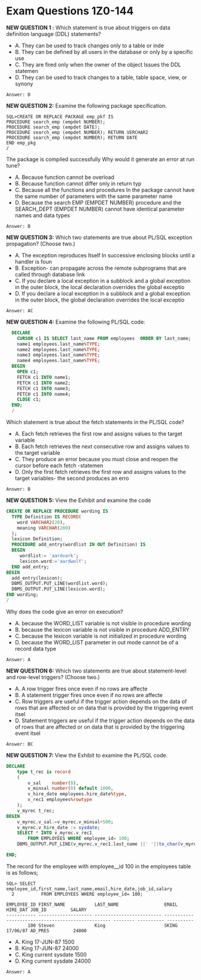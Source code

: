 # Exam Questions 1Z0-144

**NEW QUESTION 1 :** Which statement is true about triggers on data definition language (DDL) statements?

- A. They can be used to track changes only to a table or inde
- B. They can be defined by all users in the database or only by a specific use
- C. They are fired only when the owner of the object Issues the DDL statemen
- D. They can be used to track changes to a table, table space, view, or synony

`Answer: D`

**NEW QUESTION 2:** Examine the following package specification.
```
SQL>CREATE OR REPLACE PACKAGE emp_pkf IS
PROCEDURE search_emp (empdet NUMBER);
PROCEDURE search_emp (empdet DATE);
PROCEDURE search_emp (empdet NUMBER); RETURN VERCHAR2
PROCEDURE search_emp (empdet NUMBER); RETURN DATE
END emp_pkg
/
```
The package is compiled successfully
Why would it generate an error at run tune?

- A. Because function cannot be overload
- B. Because function cannot differ only in return typ
- C. Because all the functions and procedures In the package cannot have the same number of parameters with the same parameter name
- D. Because the search EMP (EMPDET NUMBER) procedure and the SEARCH_DEPT (EMPDET NUMBER) cannot have identical parameter names and data types

`Answer: B`

**NEW QUESTION 3:** Which two statements are true about PL/SQL exception propagation? (Choose two.)
- A. The exception reproduces Itself In successive enclosing blocks until a handler is foun
- B. Exception- can propagate across the remote subprograms that are called through database link
- C. If you declare a local exception in a subblock and a global exception in the outer block, the local declaration overrides the global exceptio
- D. If you declare a local exception in a subblock and a global exception in the outer block, the global declaration overrides the local exceptio

`Answer: AC`

**NEW QUESTION 4:** Examine the following PL/SQL code:
```sql
  DECLARE
    CURSOR c1 IS SELECT last_name FROM employees  ORDER BY last_name;
    name1 employees.last_name%TYPE;
    name2 employees.last_name%TYPE;
    name3 employees.last_name%TYPE;
    name4 employees.last_name%TYPE;
  BEGIN
    OPEN c1;
    FETCH c1 INTO name1;
    FETCH c1 INTO name2;
    FETCH c1 INTO name3;
    FETCH c1 INTO name4;
    CLOSE c1;
  END;
  /
```
Which statement is true about the fetch statements in the PL/SQL code?
- A. Each fetch retrieves the first row and assigns values to the target variable
- B. Each fetch retrieves the next consecutive row and assigns values to the target variable
- C. They produce an error because you must close and reopen the cursor before each fetch -statemen
- D. Only the first fetch retrieves the first row and assigns values to the target variables- the second produces an erro

`Answer: B`

**NEW QUESTION 5:** View the Exhibit and examine the code
```sql
CREATE OR REPLACE PROCEDURE wording IS
  TYPE Definition IS RECORD(
    word VARCHAR2(20),
    meaning VARCHAR(200)
  );
  lexicon Definition;
  PROCEDURE add_entry(wordlist IN OUT Definition) IS
  BEGIN
     wordlist:= 'aardvark';
     lexicon.word:='aardwolf';
  END add_entry;
BEGIN
  add_entry(lexicon);
  DBMS_OUTPUT.PUT_LINE(wordlist.word);
  DBMS_OUTPUT.PUT_LINE(lexicon.word);
END wording;
/
```
Why does the code give an error on execution?
- A. because the WORD_LIST variable is not visible in procedure wording
- B. because the lexicon variable is not visible in procedure ADD_ENTRY
- C. because the lexicon variable is not initialized in procedure wording
- D. because the WORD_LIST parameter in out mode cannot be of a record data type

`Answer: A`


**NEW QUESTION 6:** Which two statements are true about statement-level and row-level triggers? (Choose two.)
- A. A row trigger fires once even if no rows are affecte
- B. A statement trigger fires once even if no rows are affecte
- C. Row triggers are useful if the trigger action depends on the data of rows that are affected or on data that is provided by the triggering event itsel
- D. Statement triggers are useful if the trigger action depends on the data of rows that are affected or on data that is provided by the triggering event itsel

`Answer: BC`

**NEW QUESTION 7:** View the Exhibit to examine the PL/SQL code.
```sql
DECLARE
    type t_rec is record
    (
        v_sal    number(8),
        v_minsal number(8) default 1000,
        v_hire_date employees.hire_date%type,
        v_rec1 employees%rowtype
    );
    v_myrec t_rec;
BEGIN
    v_myrec.v_sal:=v_myrec.v_minsal+500;
    v_myrec.v_hire_date := sysdate;
    SELECT * INTO v_myrec.v_rec1
        FROM EMPLOYEES WHERE employee_id= 100;
    DBMS_OUTPUT.PUT_LINE(v_myrec.v_rec1.last_name ||' '||to_char(v_myrec.v_hire_date)||' '||to_char(v_myrec.v_sal));

END;
```
The record for the employee with employee__id 100 in the employees table is as follows;
```
SQL> SELECT employee_id,first_name,last_name,email,hire_date,job_id,salary 
  2          FROM EMPLOYEES WHERE employee_id= 100;

EMPLOYEE_ID FIRST_NAME           LAST_NAME                 EMAIL                                              HIRE_DAT JOB_ID         SALARY
----------- -------------------- ------------------------- -------------------------------------------------- -------- ---------- ----------
        100 Steven               King                      SKING                                              17/06/87 AD_PRES         24000
```        
        
- A. King 17-JUN-87 1500
- B. King 17-JUN-87 24000
- C. King current sysdate 1500
- D. King current sysdate 24000

`Answer: A`
